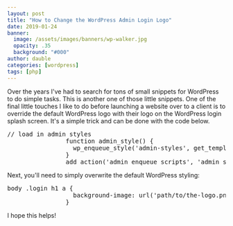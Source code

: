 ```yaml
---
layout: post
title: "How to Change the WordPress Admin Login Logo"
date: 2019-01-24
banner: 
  image: /assets/images/banners/wp-walker.jpg
  opacity: .35
  background: "#000"
author: dauble
categories: [wordpress]
tags: [php]
---
```

Over the years I've had to search for tons of small snippets for WordPress to do simple tasks. This is another one of those little snippets. One of the final little touches I like to do before launching a website over to a client is to override the default WordPress logo with their logo on the WordPress login splash screen. It's a simple trick and can be done with the code below.

<pre>// load in admin styles
                function admin_style() {
                  wp_enqueue_style('admin-styles', get_template_directory_uri().'/admin.css');
                }
                add_action('admin_enqueue_scripts', 'admin_style');</pre>

Next, you'll need to simply overwrite the default WordPress styling:

<pre>body .login h1 a {
                  background-image: url('path/to/the-logo.png');
                }</pre>

I hope this helps!